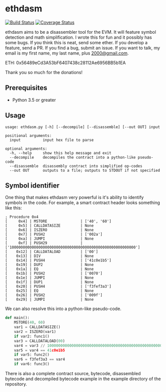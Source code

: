 # ethdasm
[![Build Status](https://travis-ci.org/meyer9/ethdasm.svg?branch=master)](https://travis-ci.org/meyer9/ethdasm)
[![Coverage Status](https://coveralls.io/repos/github/meyer9/ethdasm/badge.svg?branch=master)](https://coveralls.io/github/meyer9/ethdasm?branch=master)

ethdasm aims to be a disassembler tool for the EVM. It will feature symbol detection and math simplification. I wrote this for fun and it possibly has some bugs. If you think this is neat, send some ether. If you develop a feature, send a PR. If you find a bug, submit an issue. If you want to talk, my email is my first name, my last name, plus 2000@gmail.com.

ETH: 0x56489eCd3A53bF6407438c28112Ae6956BB5b1EA

Thank you so much for the donations!

## Prerequisites
- Python 3.5 or greater

## Usage
```
usage: ethdasm.py [-h] [--decompile] [--disassemble] [--out OUT] input

positional arguments:
  input          input hex file to parse

optional arguments:
  -h, --help     show this help message and exit
  --decompile    decompiles the contract into a python-like pseudo-code
  --disassemble  disassembly contract into simplified op-codes
  --out OUT      outputs to a file; outputs to STDOUT if not specified
```

## Symbol identifier
One thing that makes ethdasm very powerful is it's ability to identify symbols in the code. For example, a smart contract header looks something like this:
```
; Procedure 0x4
[     0x4] | MSTORE               | ['40', '60']
[     0x5] | CALLDATASIZE         | None
[     0x6] | ISZERO               | None
[     0x7] | PUSH2                | ['002a']
[     0xa] | JUMPI                | None
[     0xf] | PUSH29               | ['100000000000000000000000000000000000000000000000000000000']
[    0x12] | CALLDATALOAD         | ['00']
[    0x13] | DIV                  | None
[    0x14] | PUSH4                | ['41c0e1b5']
[    0x19] | DUP2                 | None
[    0x1a] | EQ                   | None
[    0x1b] | PUSH2                | ['0070']
[    0x1e] | JUMPI                | None
[    0x1f] | DUP1                 | None
[    0x20] | PUSH4                | ['f3fef3a3']
[    0x25] | EQ                   | None
[    0x26] | PUSH2                | ['009f']
[    0x29] | JUMPI                | None
```

We can also resolve this into a python-like pseudo-code.
```python
def main():
	MSTORE(40, 60)
	var1 = CALLDATASIZE()
	var2 = ISZERO(var1)
	if var2: func1()
	var3 = CALLDATALOAD(00)
	var4 = var3 // 100000000000000000000000000000000000000000000000000000000
	var5 = var4 == 41c0e1b5
	if var5: func2()
	var6 = f3fef3a3 == var4
	if var6: func3()
```

There is also a complete contract source, bytecode, disassembled bytecode and decompiled bytecode example in the example directory of the repository.
